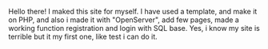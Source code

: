 Hello there! I maked this site for myself. 
I have used a template, and make it on PHP, and also i made it with "OpenServer", add few pages, made a working function registration and login with SQL base.
Yes, i know my site is terrible but it my first one, like test i can do it. 

